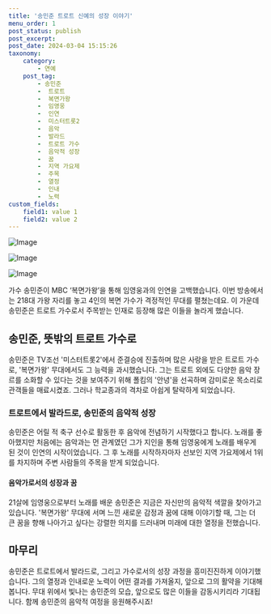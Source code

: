 ```yaml
---
title: '송민준 트로트 신예의 성장 이야기'
menu_order: 1
post_status: publish
post_excerpt: 
post_date: 2024-03-04 15:15:26
taxonomy:
    category:
        - 연예
    post_tag:
        - 송민준
        -  트로트
        -  복면가왕
        -  임영웅
        -  인연
        -  미스터트롯2
        -  음악
        -  발라드
        -  트로트 가수
        -  음악적 성장
        -  꿈
        -  지역 가요제
        -  주목
        -  열정
        -  인내
        -  노력
custom_fields:
    field1: value 1
    field2: value 2
---
```


![Image](https://mimgnews.pstatic.net/image/609/2024/03/04/202403032025561110_1_20240304060405119.jpg?type=w540)

![Image](https://ssl.pstatic.net/mimgnews/image/609/2024/03/04/202403032025561110_2_20240304060405122.jpg?type=w540)

![Image](https://mimgnews.pstatic.net/image/609/2024/03/04/202403032025561110_3_20240304060405126.jpg?type=w540)

가수 송민준이 MBC ‘복면가왕’을 통해 임영웅과의 인연을 고백했습니다. 이번 방송에서는 218대 가왕 자리를 놓고 4인의 복면 가수가 격정적인 무대를 펼쳤는데요. 이 가운데 송민준은 트로트 가수로서 주목받는 인재로 등장해 많은 이들을 놀라게 했습니다.
## 송민준, 뜻밖의 트로트 가수로
송민준은 TV조선 '미스터트롯2'에서 준결승에 진출하며 많은 사랑을 받은 트로트 가수로, '복면가왕' 무대에서도 그 능력을 과시했습니다. 그는 트로트 외에도 다양한 음악 장르를 소화할 수 있다는 것을 보여주기 위해 폴킴의 '안녕'을 선곡하며 감미로운 목소리로 관객들을 매료시켰죠. 그러나 학교종과의 격차로 아쉽게 탈락하게 되었습니다.
### 트로트에서 발라드로, 송민준의 음악적 성장
송민준은 어릴 적 축구 선수로 활동한 후 음악에 전념하기 시작했다고 합니다. 노래를 좋아했지만 처음에는 음악과는 먼 관계였던 그가 지인을 통해 임영웅에게 노래를 배우게 된 것이 인연의 시작이었습니다. 그 후 노래를 시작하자마자 선보인 지역 가요제에서 1위를 차지하며 주변 사람들의 주목을 받게 되었습니다.
#### 음악가로서의 성장과 꿈
21살에 임영웅으로부터 노래를 배운 송민준은 지금은 자신만의 음악적 색깔을 찾아가고 있습니다. '복면가왕' 무대에 서며 느낀 새로운 감정과 꿈에 대해 이야기할 때, 그는 더 큰 꿈을 향해 나아가고 싶다는 강렬한 의지를 드러내며 미래에 대한 열정을 전했습니다.
## 마무리
송민준은 트로트에서 발라드로, 그리고 가수로서의 성장 과정을 흥미진진하게 이야기했습니다. 그의 열정과 인내로운 노력이 어떤 결과를 가져올지, 앞으로 그의 활약을 기대해봅니다. 무대 위에서 빛나는 송민준의 모습, 앞으로도 많은 이들을 감동시키리라 기대됩니다. 함께 송민준의 음악적 여정을 응원해주시죠!
